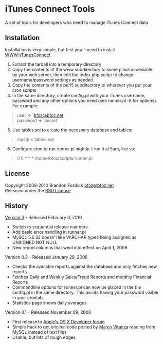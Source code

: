 iTunes Connect Tools
====================
A set of tools for developers who need to manage iTunes Connect data

Installation
-----------

Installation is very simple, but first you'll need to install [WWW::iTunesConnect][iTC].

1. Extract the tarball into a temporary directory
2. Copy the contents of the www subdirectory to some place accessible by your web server, then edit the index.php script to change username/password settings as needed
3. Copy the contents of the perl5 subdirectory to wherever you put your cron scripts
4. In the same directory, create config.pl with your iTunes username, password and any other options you need (see runner.pl -h for options). For example:
>user => 'bfoz@bfoz.net'  
>password => 'secret'  
5. Use tables.sql to create the necessary database and tables:
>mysql < tables.sql  
6. Configure cron to run runner.pl nightly. I run it at 5am, like so:
>0	5	\*	\*	\*	/home/bfoz/scripts/runner.pl

License
-------
Copyright 2008-2010 Brandon Fosdick <bfoz@bfoz.net>  
Released under the [BSD License][license]

History
-------

[Version 3][release3] - Released February 6, 2010

- Switch to sequential release numbers
- Add basic error handling in runner.pl
- MySQL 5.0.32 doesn't like VARCHAR types being assigned as UNSIGNED NOT NULL
- New report columns that went into effect on April 1, 2009

Version 0.2 - Released January 29, 2008

- Checks the available reports against the database and only fetches new reports
- Fetches Daily and Weekly Sales/Trend Reports and monthly Financial Reports
- Commandline options for runner.pl can now be placed in the file config.pl in the same directory. This avoids having your password visible in your crontab.
- Statistics page shows daily averages

Version 0.1 - Released November 09, 2008

- First release to [Apple's OS X Developer forum][apple0]
- Simple hack to get original code posted by [Marco Vitanza][MarcoVitanza] reading from MySQL instead of text files
- Usable, but lots of rough edges


[apple0]: http://discussions.apple.com/thread.jspa?threadID=1765831&tstart=0
[license]: http://www.opensource.org/licenses/bsd-license.php
[iTC]: http://search.cpan.org/~bfoz/p5-WWW-iTunesConnect/
[MarcoVitanza]: http://marcovitanza.com/
[release3]: http://github.com/bfoz/itunesconnect-tools/tarball/v3
